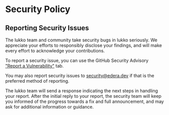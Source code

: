 # Security Policy

## Reporting Security Issues

The lukko team and community take security bugs in lukko seriously. We appreciate your efforts to responsibly disclose your findings, and will make every effort to acknowledge your contributions.

To report a security issue, you can use the GitHub Security Advisory ["Report a Vulnerability"](https://github.com/edera-dev/lukko/security/advisories/new) tab.

You may also report security issues to security@edera.dev if that is the preferred method of reporting.

The lukko team will send a response indicating the next steps in handling your report. After the initial reply to your report, the security team will keep you informed of the progress towards a fix and full announcement, and may ask for additional information or guidance.
